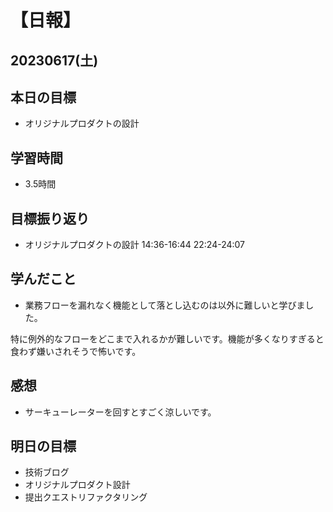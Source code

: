# 【日報】

## 20230617(土)

## 本日の目標
- オリジナルプロダクトの設計

## 学習時間
- 3.5時間

## 目標振り返り
- オリジナルプロダクトの設計 14:36-16:44 22:24-24:07


## 学んだこと
- 業務フローを漏れなく機能として落とし込むのは以外に難しいと学びました。

特に例外的なフローをどこまで入れるかが難しいです。機能が多くなりすぎると食わず嫌いされそうで怖いです。

## 感想
- サーキューレーターを回すとすごく涼しいです。

## 明日の目標
- 技術ブログ
- オリジナルプロダクト設計
- 提出クエストリファクタリング


